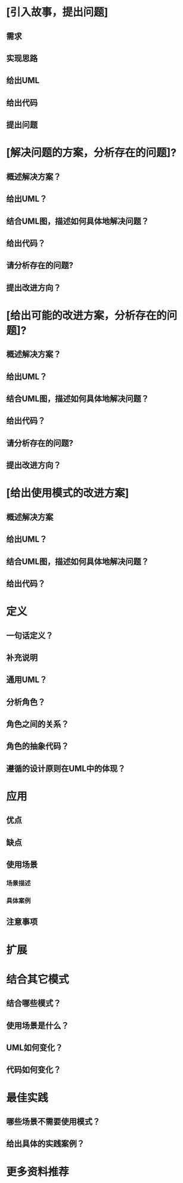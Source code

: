 # [引入故事，提出问题]

## 需求

## 实现思路


## 给出UML

## 给出代码

## 提出问题


# [解决问题的方案，分析存在的问题]?


## 概述解决方案？
## 给出UML？
## 结合UML图，描述如何具体地解决问题？
## 给出代码？


## 请分析存在的问题?
## 提出改进方向？


# [给出可能的改进方案，分析存在的问题]?



## 概述解决方案？
## 给出UML？
## 结合UML图，描述如何具体地解决问题？
## 给出代码？


## 请分析存在的问题?
## 提出改进方向？


# [给出使用模式的改进方案]

## 概述解决方案
## 给出UML？
## 结合UML图，描述如何具体地解决问题？
## 给出代码？



<!-- # 设计意图

阐明模式的设计目标 -->

# 定义

## 一句话定义？
<!-- ## 概述抽象的解决方案 -->
## 补充说明
## 通用UML？
## 分析角色？
## 角色之间的关系？
## 角色的抽象代码？
## 遵循的设计原则在UML中的体现？




# 应用

## 优点

## 缺点

## 使用场景

### 场景描述

<!-- ### 解决方案 -->

### 具体案例

<!-- ## 实现该场景需要修改模式的哪些角色？ -->
<!-- ## 使用模式有什么好处？ -->

## 注意事项


# 扩展


# 结合其它模式

## 结合哪些模式？
## 使用场景是什么？
## UML如何变化？
## 代码如何变化？




# 最佳实践

<!-- ## 结合具体项目实践经验，如何应用模式来改进项目？ -->
## 哪些场景不需要使用模式？
<!-- ## 哪些场景需要使用模式？ -->
## 给出具体的实践案例？



# 更多资料推荐
